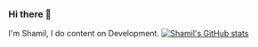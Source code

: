 ### Hi there 👋
I'm Shamil, I do content on Development.
[![Shamil's GitHub stats](https://github-readme-stats.vercel.app/api?username=rumblfn)](https://github.com/anuraghazra/github-readme-stats)
